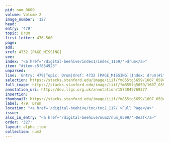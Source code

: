 ```yaml
---
pid: num_0600
volume: Volume 2
image_number: '127'
head:
entry: '479'
topic: Drum
first_letter: 476-500
page:
add:
xref: 4732 [PAGE_MISSING]
see:
index: "<a href='/digital-beehive/index1/index_1159/'>drum</a>"
item: "#item-c5f854923"
unparsed:
line: 'Entry: 479|Topic: Drum|Xref: 4732 [PAGE_MISSING]|Index: drum|#item-c5f854923'
selection: https://stacks.stanford.edu/image/iiif/fm855tg5659/1607_0594/333,2043,2967,327/full/0/default.jpg
full_image: https://stacks.stanford.edu/image/iiif/fm855tg5659/1607_0594/full/full/0/default.jpg
annotation_uri: http://dev.llgc.org.uk/annotation/1573845769377
insertion:
thumbnail: https://stacks.stanford.edu/image/iiif/fm855tg5659/1607_0594/333,2043,600,180/250,/0/default.jpg
label: 479. Drum
location: "<a href='/digital-beehive/toc/toc2_117/'>Full Page</a>"
issue:
also_in_entry: "<a href='/digital-beehive/num2/num_0599/'>Deaf</a>"
order: '327'
layout: alpha_item
collection: num2
---
```

